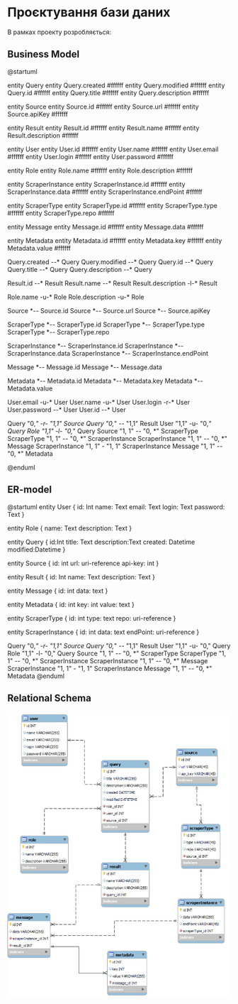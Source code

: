 # Проєктування бази даних

В рамках проекту розробляється: 
## Business Model 

@startuml

entity Query
entity Query.created #ffffff
entity Query.modified #ffffff
entity Query.id #ffffff
entity Query.title #ffffff
entity Query.description #ffffff

entity Source
entity Source.id #ffffff
entity Source.url #ffffff
entity Source.apiKey #ffffff

entity Result
entity Result.id #ffffff
entity Result.name #ffffff
entity Result.description #ffffff

entity User
entity User.id #ffffff
entity User.name #ffffff
entity User.email #ffffff
entity User.login #ffffff
entity User.password #ffffff

entity Role
entity Role.name #ffffff
entity Role.description #ffffff

entity ScraperInstance
entity ScraperInstance.id #ffffff
entity ScraperInstance.data #ffffff
entity ScraperInstance.endPoint #ffffff

entity ScraperType
entity ScraperType.id #ffffff
entity ScraperType.type #ffffff
entity ScraperType.repo #ffffff

entity Message
entity Message.id #ffffff
entity Message.data #ffffff

entity Metadata 
entity Metadata.id #ffffff
entity Metadata.key #ffffff
entity Metadata.value #ffffff

Query.created --* Query
Query.modified --* Query
Query.id --* Query
Query.title --* Query
Query.description --* Query

Result.id --* Result
Result.name --* Result
Result.description -l-* Result

Role.name -u-* Role
Role.description -u-* Role

Source *-- Source.id
Source *-- Source.url
Source *-- Source.apiKey

ScraperType *-- ScraperType.id
ScraperType *-- ScraperType.type
ScraperType *-- ScraperType.repo

ScraperInstance *-- ScraperInstance.id
ScraperInstance *-- ScraperInstance.data
ScraperInstance *-- ScraperInstance.endPoint

Message *-- Message.id
Message *-- Message.data

Metadata *-- Metadata.id
Metadata *-- Metadata.key
Metadata *-- Metadata.value

User.email -u-* User
User.name -u-* User
User.login -r-* User
User.password --* User
User.id --* User


Query "0,*" -r- "1,1" Source
Query "0,*" -- "1,1" Result
User "1,1" -u- "0,*" Query
Role "1,1" -l- "0,*" Query
Source "1, 1" -- "0, *" ScraperType
ScraperType "1, 1" -- "0, *" ScraperInstance
ScraperInstance "1, 1" -- "0, *" Message
ScraperInstance "1, 1" - "1, 1" ScraperInstance
Message "1, 1" -- "0, *" Metadata

@enduml

## ER-model

@startuml
  entity User  {
    id: Int
    name: Text
    email: Text
    login: Text
    password: Text
  }
  
  entity Role  {
    name: Text
    description: Text
  }
  
  entity Query  {
    id:Int
    title: Text
    description:Text
    created: Datetime
    modified:Datetime
  }

  entity Source {
    id: int
    url: uri-reference
    api-key: int
  }
  
  entity Result  {
    id: Int
    name: Text
    description: Text
  }
  
   entity Message {
    id: int
    data: text
  }
  
  entity Metadata {
    id: int
    key: int
    value: text
  }
  
  entity ScraperType {
    id: int
    type: text
    repo: uri-reference
  }
  
  entity ScraperInstance {
    id: int
    data: text
    endPoint: uri-reference
  }
  
Query "0,*" -r- "1,1" Source
Query "0,*" -- "1,1" Result
User "1,1" -u- "0," Query 
Role "1,1" -l- "0," Query
Source "1, 1" -- "0, *" ScraperType
ScraperType "1, 1" -- "0, *" ScraperInstance
ScraperInstance "1, 1" -- "0, *" Message
ScraperInstance "1, 1" - "1, 1" ScraperInstance
Message "1, 1" -- "0, *" Metadata
@enduml

## Relational Schema

<p align="center">
  <img src="./picture/eer4.png" width="600" title="ER-diagram">
</p>
